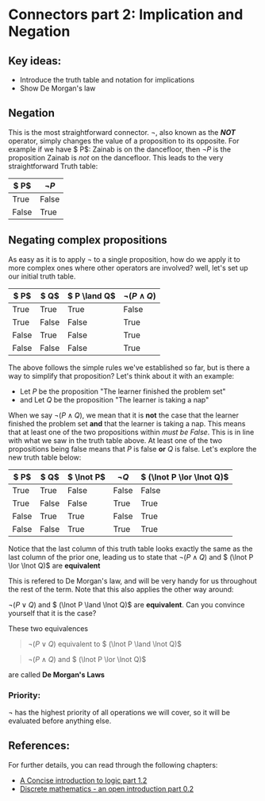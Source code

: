 # Connectors part 2: Implication and Negation

## Key ideas:
- Introduce the truth table and notation for implications
- Show De Morgan's law

## Negation

This is the most straightforward connector. $\lnot$, also known as the ***NOT*** operator, simply changes the value of a proposition to its opposite. For example if we have $ P$: Zainab is on the dancefloor, then $\lnot P$ is the proposition Zainab is *not* on the dancefloor. This leads to the very straightforward Truth table:


| $ P$ | $\lnot  P$ |
| ------------ | -------------|
| True | False |
| False | True |

## Negating complex propositions

As easy as it is to apply $\lnot$ to a single proposition, how do we apply it to more complex ones where other operators are involved? well, let's set up our initial truth table.
	
| $ P$ | $ Q$ | $ P \land  Q$| $\lnot(P \land  Q)$ | 
| ------------ | -------------| -------------|--|
| True | True | True | False | 
| True | False | False | True |
| False | True | False | True |
| False | False | False |  True | 

The above follows the simple rules we've established so far, but is there a way to simplify that proposition? Let's think about it with an example:
 - Let $P$ be the proposition "The learner finished the problem set"
 - and Let $Q$ be the proposition "The learner is taking a nap"

 When we say $\lnot(P \land  Q)$, we mean that it is **not** the case that the learner finished the problem set **and** that the learner is taking a nap. This means that at least one of the two propositions within *must be False*. This is in line with what we saw in the truth table above. At least one of the two propositions being false means that $P$ is false **or** $Q$ is false. Let's explore the new truth table below:

| $ P$ | $ Q$ | $ \lnot P$ | $\lnot Q$| $ (\lnot P \lor  \lnot Q)$ | 
| ------------ | -------------| -----|--|---|
| True | True | False | False | False | 
| True | False | False | True | True |
| False | True | True | False | True |
| False | False | True |  True | True |

Notice that the last column of this truth table looks exactly the same as the last column of the prior one, leading us to state that $\lnot(P \land  Q)$ and $ (\lnot P \lor  \lnot Q)$ are **equivalent**

This is refered to De Morgan's law, and will be very handy for us throughout the rest of the term. Note that this also applies the other way around:

$\lnot(P \lor  Q)$ and $ (\lnot P \land  \lnot Q)$ are **equivalent**. Can you convince yourself that it is the case?

These two equivalences 
> $\lnot(P \lor  Q)$ equivalent to $ (\lnot P \land  \lnot Q)$

> $\lnot(P \land  Q)$ and $ (\lnot P \lor  \lnot Q)$

are called **De Morgan's Laws**

### Priority:
$\lnot$ has the highest priority of all operations we will cover, so it will be evaluated before anything else. 

## References:

For further details, you can read through the following chapters:
- [A Concise introduction to logic part 1.2](https://open.umn.edu/opentextbooks/textbooks/452)
- [Discrete mathematics - an open introduction part 0.2](http://discrete.openmathbooks.org/dmoi3/sec_propositional.html)
